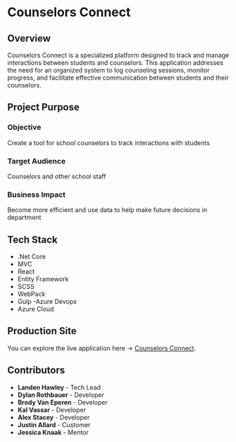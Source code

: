 # Counselors Connect

## Overview

Counselors Connect is a specialized platform designed to track and manage interactions between students and counselors. This application addresses the need for an organized system to log counseling sessions, monitor progress, and facilitate effective communication between students and their counselors.

## Project Purpose

### Objective

Create a tool for school counselors to track interactions with students

### Target Audience

Counselors and other school staff

### Business Impact

Become more efficient and use data to help make future decisions in department

## Tech Stack

- .Net Core​
- MVC​
- React​
- Entity Framework​
- SCSS​
- WebPack​
- Gulp​
-Azure Devops​
- Azure Cloud

## Production Site
You can explore the live application here -> [Counselors Connect](https://counselorsconnect.azurewebsites.net/login/index?ReturnUrl=%2F).

## Contributors

- **Landen Hawley** - Tech Lead
- **Dylan Rothbauer** - Developer
- **Brody Van Eperen** - Developer
- **Kal Vassar​** - Developer
- **Alex Stacey​** - Developer
- **Justin Allard** - Customer
- **Jessica Knaak​** - Mentor
